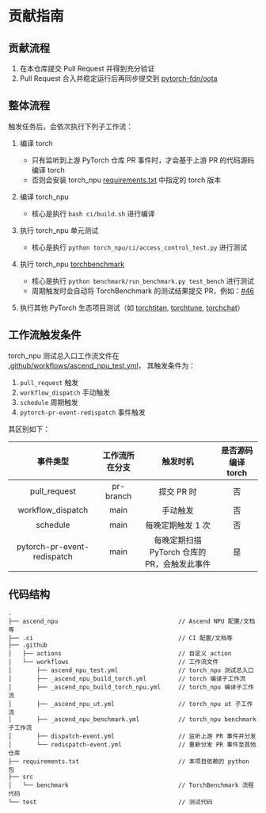 # 贡献指南

## 贡献流程

1. 在本仓库提交 Pull Request 并得到充分验证
2. Pull Request 合入并稳定运行后再同步提交到 [pytorch-fdn/oota][0]

[0]: https://github.com/pytorch-fdn/oota

## 整体流程

触发任务后，会依次执行下列子工作流：

1. 编译 torch

   - 只有监听到上游 PyTorch 仓库 PR 事件时，才会基于上游 PR 的代码源码编译 torch
   - 否则会安装 torch_npu [requirements.txt][1] 中指定的 torch 版本

2. 编译 torch_npu

   - 核心是执行 `bash ci/build.sh` 进行编译

3. 执行 torch_npu 单元测试

   - 核心是执行 `python torch_npu/ci/access_control_test.py` 进行测试

4. 执行 torch_npu [torchbenchmark][2]

   - 核心是执行 `python benchmark/run_benchmark.py test_bench` 进行测试
   - 周期触发时会自动将 TorchBenchmark 的测试结果提交 PR，例如：[#46][3]

5. 执行其他 PyTorch 生态项目测试（如 [torchtitan][4], [torchtune][5], [torchchat][6]）

[1]: https://github.com/Ascend/pytorch/blob/master/requirements.txt
[2]: https://github.com/pytorch/benchmark
[3]: https://github.com/cosdt/pytorch-integration-tests/pull/46
[4]: https://github.com/pytorch/torchtitan
[5]: https://github.com/pytorch/torchtune
[6]: https://github.com/pytorch/torchchat

## 工作流触发条件

torch_npu 测试总入口工作流文件在 [.github/workflows/ascend_npu_test.yml](.github/workflows/ascend_npu_test.yml)，
其触发条件为：

1. `pull_request` 触发
2. `workflow_dispatch` 手动触发
3. `schedule` 周期触发
4. `pytorch-pr-event-redispatch` 事件触发

其区别如下：

|          事件类型           | 工作流所在分支 |                   触发时机                   | 是否源码编译 torch |
| :-------------------------: | :------------: | :------------------------------------------: | :----------------: |
|        pull_request         |   pr-branch    |                  提交 PR 时                  |         否         |
|      workflow_dispatch      |      main      |                   手动触发                   |         否         |
|          schedule           |      main      |              每晚定期触发 1 次               |         否         |
| pytorch-pr-event-redispatch |      main      | 每晚定期扫描 PyTorch 仓库的 PR，会触发此事件 |         是         |

## 代码结构

```
.
├── ascend_npu                                  // Ascend NPU 配置/文档等
├── .ci                                         // CI 配置/文档等
├── .github
│   ├── actions                                 // 自定义 action
│   └── workflows                               // 工作流文件
│       ├── ascend_npu_test.yml                 // torch_npu 测试总入口
│       ├── _ascend_npu_build_torch.yml         // torch 编译子工作流
│       ├── _ascend_npu_build_torch_npu.yml     // torch_npu 编译子工作流
│       ├── _ascend_npu_ut.yml                  // torch_npu ut 子工作流
│       ├── _ascend_npu_benchmark.yml           // torch_npu benchmark 子工作流
│       ├── dispatch-event.yml                  // 监听上游 PR 事件并分发
│       └── redispatch-event.yml                // 重新分发 PR 事件至其他仓库
├── requirements.txt                            // 本项目依赖的 python 包
├── src
│   └── benchmark                               // TorchBenchmark 流程代码
└── test                                        // 测试代码
```

